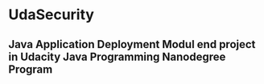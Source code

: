 # UdaSecurity
## Java Application Deployment Modul end project in Udacity Java Programming Nanodegree Program
